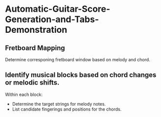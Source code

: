 # Automatic-Guitar-Score-Generation-and-Tabs-Demonstration
## Fretboard Mapping
Determine corresponing fretboard window based on melody and chord.
## Identify musical blocks based on chord changes or melodic shifts.
Within each block:
- Determine the target strings for melody notes.
- List candidate fingerings and positions for the chords.
